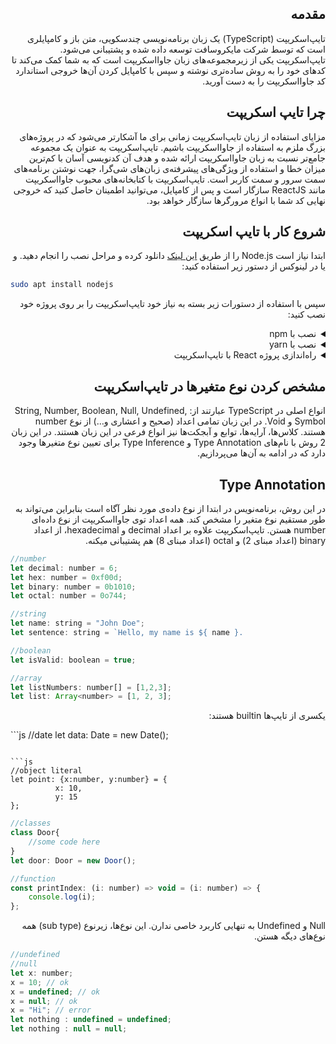 <h2 dir="rtl">مقدمه</h2>
<p dir="rtl">
تایپ‌اسکریپت (TypeScript) یک زبان برنامه‌نویسی چندسکویی، متن باز و کامپایلری است که توسط شرکت مایکروسافت توسعه داده شده و پشتیبانی می‌شود. تایپ‌اسکریپت یکی از زیرمجموعه‌های زبان جاوااسکریپت است که به شما کمک می‌کند تا کدهای خود را به روش ساده‌تری نوشته و سپس با کامپایل‌ کردن آن‌ها خروجی استاندارد کد جاوااسکریپت را به دست آورید.
</p>

<h2 dir="rtl">چرا تایپ اسکریپت</h2>
<p dir="rtl">
مزایای استفاده از زبان تایپ‌اسکریپت زمانی برای ما آشکارتر می‌شود که در پروژه‌های بزرگ ملزم به استفاده از جاوااسکریپت باشیم. تایپ‌اسکریپت به عنوان یک مجموعه جامع‌تر نسبت به زبان جاوااسکریپت ارائه شده و هدف آن کدنویسی آسان با کم‌ترین میزان خطا و استفاده از ویژگی‌های پیشرفته‌ی زبان‌های شی‌گرا، جهت نوشتن برنامه‌های سمت سرور و سمت کاربر است.
تایپ‌اسکریپت با کتابخانه‌های محبوب جاوااسکریپت مانند ReactJS سازگار است و پس از کامپایل، می‌توانید اطمینان حاصل کنید که خروجی نهایی کد شما با انواع مرورگرها سازگار خواهد بود.
</p>

<h2 dir="rtl">شروع کار با تایپ اسکریپت</h2>

<p dir="rtl">
ابتدا نیاز است Node.js را از طریق <a href="https://nodejs.org">این لینک</a> دانلود کرده و مراحل نصب را انجام دهید. و یا در لینوکس از دستور زیر استفاده کنید:
</p>

```bash
sudo apt install nodejs
```

<p dir="rtl">
سپس با استفاده از دستورات زیر بسته به نیاز خود تایپ‌اسکریپت را بر روی پروژه خود نصب کنید:
</p>

<details dir="rtl"><summary dir="rtl">نصب با npm</summary>
<p>
	
```bash
npm install -g typescript
```
	
</p>
</details>
<details dir="rtl"><summary dir="rtl">نصب با yarn</summary>
<p>
	
```bash
yarn add typescript
```
	
</p>
</details>
<details dir="rtl"><summary dir="rtl">راه‌اندازی پروژه React با تایپ‌اسکریپت</summary>
<p>
	
```bash
npx create-react-app my-app --template typescript
yarn create react-app my-app --template typescript
```
	
</p>
</details>

<h2 dir="rtl">مشخص کردن نوع متغیرها در تایپ‌اسکریپت</h2>
<p dir="rtl">
	انواع اصلی در TypeScript عبارتند از: String, Number, Boolean, Null, Undefined, Symbol و Void. در این زبان تمامی اعداد (صحیح و اعشاری و…) از نوع number هستند. کلاس‌ها، آرایه‌ها، توابع و آبجکت‌ها نیز انواع فرعی در این زبان هستند.
در این زبان 2 روش با نام‌های Type Annotation و Type Inference برای تعیین نوع متغیرها وجود دارد که در ادامه به آن‌ها می‌پردازیم.
</p>

<h2 dir="rtl">Type Annotation</h2>
<p dir="rtl">
	در این روش، برنامه‌نویس در ابتدا از نوع داده‌ی مورد نظر آگاه است بنابراین می‌تواند به طور مستقیم نوع متغیر را مشخص ‌کند.
همه اعداد توی جاوااسکریپت از نوع داده‌ای number هستن. تایپ‌اسکریپت علاوه بر اعداد decimal و hexadecimal، از اعداد binary (اعداد مبنای 2) و octal (اعداد مبنای 8) هم پشتیبانی میکنه.
</p>

```js
//number
let decimal: number = 6;
let hex: number = 0xf00d;
let binary: number = 0b1010;
let octal: number = 0o744;
```

```js
//string
let name: string = "John Doe";
let sentence: string = `Hello, my name is ${ name }.
```

```js
//boolean
let isValid: boolean = true;
```

```js
//array
let listNumbers: number[] = [1,2,3];
let list: Array<number> = [1, 2, 3];
```

<p dir="rtl">
	یکسری از تایپ‌ها builtin هستند:
</p>

‍‍‍```js
//date
let data: Date =  new Date();
```

```js
//object literal
let point: {x:number, y:number} = {
          x: 10, 
          y: 15
};
```

```js
//classes
class Door{
	//some code here  
}
let door: Door = new Door();
```

```js
//function
const printIndex: (i: number) =˃ void = (i: number) =˃ {
	console.log(i);
};
```

<p dir="rtl">
	Null و Undefined به تنهایی کاربرد خاصی ندارن. این نوع‌ها، زیرنوع (sub type) همه نوع‌های دیگه هستن.
</p>

```js
//undefined
//null
let x: number;
x = 10; // ok
x = undefined; // ok
x = null; // ok 
x = "Hi"; // error
let nothing : undefined = undefined;
let nothing : null = null;
```

<p dir="rtl">
</p>

<h2 dir="rtl"></h2>
<p dir="rtl">
</p>

